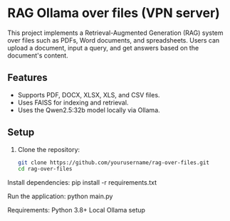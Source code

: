 # RAG Ollama over files (VPN server)

This project implements a Retrieval-Augmented Generation (RAG) system over files such as PDFs, Word documents, and spreadsheets. Users can upload a document, input a query, and get answers based on the document's content.

## Features
- Supports PDF, DOCX, XLSX, XLS, and CSV files.
- Uses FAISS for indexing and retrieval.
- Uses the Qwen2.5:32b model locally via Ollama.

## Setup

1. Clone the repository:
   ```bash
   git clone https://github.com/yourusername/rag-over-files.git
   cd rag-over-files

Install dependencies:
pip install -r requirements.txt

Run the application:
python main.py

Requirements:
Python 3.8+
Local Ollama setup

